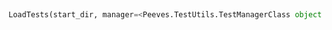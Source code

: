 <a id="Peeves.TestUtils.LoadTests">&nbsp;</a>
```python
LoadTests(start_dir, manager=<Peeves.TestUtils.TestManagerClass object at 0x103b21ba8>): 
```



